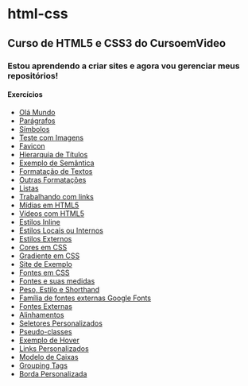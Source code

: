 # html-css
 ## Curso de HTML5 e CSS3 do CursoemVideo
 
### Estou aprendendo a criar sites e agora vou gerenciar meus repositórios!

#### Exercícios 
<ul>
  <li><a href="https://alinellima.github.io/html-css/exercicios/ex001/index" target="_blank">Olá Mundo</a></li>
  <li><a href="https://alinellima.github.io/html-css/exercicios/ex002/index" target="_blank">Parágrafos</a></li>
  <li><a href="https://alinellima.github.io/html-css/exercicios/ex003/index"target="_blank">Símbolos</a></li>
  <li><a href="https://alinellima.github.io/html-css/exercicios/ex004/index" target="_blank">Teste com Imagens</a></li>
  <li><a href="https://alinellima.github.io/html-css/exercicios/ex005/index" target="_blank">Favicon</a></li>
  <li><a href="https://alinellima.github.io/html-css/exercicios/ex006/index" target="_blank">Hierarquia de Títulos</a></li>
  <li><a href="https://alinellima.github.io/html-css/exercicios/ex007/index" target="_blank">Exemplo de Semântica</a></li>
  <li><a href="https://alinellima.github.io/html-css/exercicios/ex008/index" target="_blank">Formatação de Textos</a></li>
  <li><a href="https://alinellima.github.io/html-css/exercicios/ex009/index" target="_blank">Outras Formatações</a></li>
  <li><a href="https://alinellima.github.io/html-css/exercicios/ex010/index" target="_blank">Listas</a></li>
  <li><a href="https://alinellima.github.io/html-css/exercicios/ex011/index" target="_blank">Trabalhando com links</a></li>
  <li><a href="https://alinellima.github.io/html-css/exercicios/ex012/index" target="_blank">Mídias em HTML5</a></li>
  <li><a href="https://alinellima.github.io/html-css/exercicios/ex013/index" target="_blank">Vídeos com HTML5</a></li>
  <li><a href="https://alinellima.github.io/html-css/exercicios/ex014/index" target="_blank">Estilos Inline</a></li>
  <li><a href="https://alinellima.github.io/html-css/exercicios/ex015/index" target="_blank">Estilos Locais ou Internos</a></li>
  <li><a href="https://alinellima.github.io/html-css/exercicios/ex016/index" target="_blank">Estilos Externos</a></li>
  <li><a href="https://alinellima.github.io/html-css/exercicios/ex017/cor01" target="_blank">Cores em CSS</a></li>
  <li><a href="https://alinellima.github.io/html-css/exercicios/ex017/cor02" target="_blank">Gradiente em CSS</a></li>
  <li><a href="https://alinellima.github.io/html-css/exercicios/ex017/cor03" target="_blank">Site de Exemplo</a></li>
  <li><a href="https://alinellima.github.io/html-css/exercicios/ex018/fonte01" target="_blank">Fontes em CSS</a></li>
  <li><a href="https://alinellima.github.io/html-css/exercicios/ex018/fonte02" target="_blank">Fontes e suas medidas</a></li>
  <li><a href="https://alinellima.github.io/html-css/exercicios/ex018/fonte03" target="_blank">Peso, Estilo e Shorthand</a></li>
  <li><a href="https://alinellima.github.io/html-css/exercicios/ex018/fonte04" target="_blank">Família de fontes externas Google Fonts</a></li>
  <li><a href="https://alinellima.github.io/html-css/exercicios/ex018/fonte05" target="_blank">Fontes Externas</a></li>
  <li><a href="https://alinellima.github.io/html-css/exercicios/ex018/alinhamento" target="_blank">Alinhamentos</a></li>
  <li><a href="https://alinellima.github.io/html-css/exercicios/ex019/seletor01" target="_blank">Seletores Personalizados</a></li>
  <li><a href="https://alinellima.github.io/html-css/exercicios/ex020/pseudoclasse" target="_blank">Pseudo-classes</a></li>
  <li><a href="https://alinellima.github.io/html-css/exercicios/ex020/hover" target="_blank">Exemplo de Hover</a></li>
  <li><a href="https://alinellima.github.io/html-css/exercicios/ex020/links" target="_blank">Links Personalizados</a></li>
  <li><a href="https://alinellima.github.io/html-css/exercicios/ex021/caixa01" target="_blank">Modelo de Caixas</a></li>
  <li><a href="https://alinellima.github.io/html-css/exercicios/ex021/caixa02" target="_blank">Grouping Tags</a></li>
  <li><a href="https://alinellima.github.io/html-css/exercicios/ex021/caixa03" target="_blank">Borda Personalizada</a></li>
</ul>


